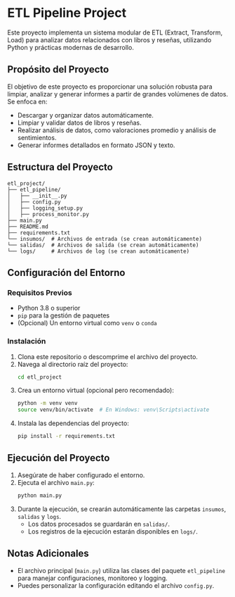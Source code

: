 
# ETL Pipeline Project

Este proyecto implementa un sistema modular de ETL (Extract, Transform, Load) para analizar datos relacionados con libros y reseñas, utilizando Python y prácticas modernas de desarrollo.

## Propósito del Proyecto

El objetivo de este proyecto es proporcionar una solución robusta para limpiar, analizar y generar informes a partir de grandes volúmenes de datos. Se enfoca en:
- Descargar y organizar datos automáticamente.
- Limpiar y validar datos de libros y reseñas.
- Realizar análisis de datos, como valoraciones promedio y análisis de sentimientos.
- Generar informes detallados en formato JSON y texto.

## Estructura del Proyecto

```plaintext
etl_project/
├── etl_pipeline/
│   ├── __init__.py
│   ├── config.py
│   ├── logging_setup.py
│   ├── process_monitor.py
├── main.py
├── README.md
├── requirements.txt
└── insumos/  # Archivos de entrada (se crean automáticamente)
└── salidas/  # Archivos de salida (se crean automáticamente)
└── logs/     # Archivos de log (se crean automáticamente)
```

## Configuración del Entorno

### Requisitos Previos
- Python 3.8 o superior
- `pip` para la gestión de paquetes
- (Opcional) Un entorno virtual como `venv` o `conda`

### Instalación
1. Clona este repositorio o descomprime el archivo del proyecto.
2. Navega al directorio raíz del proyecto:
   ```bash
   cd etl_project
   ```
3. Crea un entorno virtual (opcional pero recomendado):
   ```bash
   python -m venv venv
   source venv/bin/activate  # En Windows: venv\Scripts\activate
   ```
4. Instala las dependencias del proyecto:
   ```bash
   pip install -r requirements.txt
   ```

## Ejecución del Proyecto

1. Asegúrate de haber configurado el entorno.
2. Ejecuta el archivo `main.py`:
   ```bash
   python main.py
   ```
3. Durante la ejecución, se crearán automáticamente las carpetas `insumos`, `salidas` y `logs`.
   - Los datos procesados se guardarán en `salidas/`.
   - Los registros de la ejecución estarán disponibles en `logs/`.

## Notas Adicionales

- El archivo principal (`main.py`) utiliza las clases del paquete `etl_pipeline` para manejar configuraciones, monitoreo y logging.
- Puedes personalizar la configuración editando el archivo `config.py`.


